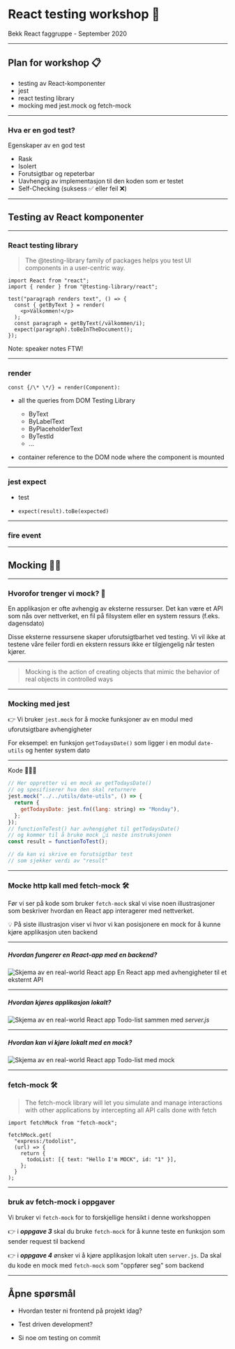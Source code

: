 # React testing workshop 🧪

Bekk React faggruppe - September 2020

---

## Plan for workshop 📋

- testing av React-komponenter
- jest
- react testing library
- mocking med jest.mock og fetch-mock

---

### Hva er en god test?

Egenskaper av en god test

- Rask
- Isolert
- Forutsigtbar og repeterbar
- Uavhengig av implementasjon til den koden som er testet
- Self-Checking (suksess ✅ eller feil ❌)

---

## Testing av React komponenter

---

### React testing library

> The @testing-library family of packages helps you test UI components in a user-centric way.

```JSX
import React from "react";
import { render } from "@testing-library/react";

test("paragraph renders text", () => {
  const { getByText } = render(
    <p>Välkommen!</p>
  );
  const paragraph = getByText(/välkommen/i);
  expect(paragraph).toBeInTheDocument();
});

```

Note: speaker notes FTW!

---

### render

```JSX
const {/\* \*/} = render(Component):
```

- all the queries from DOM Testing Library

  - ByText
  - ByLabelText
  - ByPlaceholderText
  - ByTestId
  - ...

- container reference to the DOM node where the component is mounted

---

### jest expect

- test

- `expect(result).toBe(expected)`

---

### fire event

---

## Mocking 🦸‍♀️

---

### Hvorofor trenger vi mock? 🤔

En applikasjon er ofte avhengig av eksterne ressurser. Det kan være et API som nås over nettverket, en fil på filsystem eller en system ressurs (f.eks. dagensdato)

Disse eksterne ressursene skaper uforutsigtbarhet ved testing. Vi vil ikke at testene våre feiler fordi en ekstern ressurs ikke er tilgjengelig når testen kjører.

---

> Mocking is the action of creating objects that mimic the behavior of real objects in controlled ways

---

### Mocking med jest

👉 Vi bruker `jest.mock` for å mocke funksjoner av en modul med uforutsigtbare avhengigheter

For eksempel: en funksjon `getTodaysDate()` som ligger i en modul `date-utils` og henter system dato

---

Kode 🧑🏿‍💻

```js
// Her oppretter vi en mock av getTodaysDate()
// og spesifiserer hva den skal returnere
jest.mock("../../utils/date-utils", () => {
  return {
    getTodaysDate: jest.fn((lang: string) => "Monday"),
  };
});
// functionToTest() har avhengighet til getTodaysDate()
// og kommer til å bruke mock 👆i neste instruksjonen
const result = functionToTest();

// da kan vi skrive en forutsigtbar test
// som sjekker verdi av "result"
```

---

### Mocke http kall med fetch-mock 🛠

Før vi ser på kode som bruker `fetch-mock` skal vi vise noen illustrasjoner som beskriver hvordan en React app interagerer med nettverket.

💡 På siste illustrasjon viser vi hvor vi kan posisjonere en mock for å kunne kjøre applikasjon uten backend

---

##### Hvordan fungerer en React-app med en backend?

![Skjema av en real-world React app](/img/mocking-schema-1.png?raw=true)
En React app med avhengigheter til et eksternt API

---

##### Hvordan kjøres applikasjon lokalt?

![Skjema av en real-world React app](/img/mocking-schema-2.png?raw=true)
Todo-list sammen med _server.js_

---

##### Hvordan kan vi kjøre lokalt med en mock?

![Skjema av en real-world React app](/img/mocking-schema-3.png?raw=true)
Todo-list med mock

---

### fetch-mock 🛠

> The fetch-mock library will let you simulate and manage interactions with other applications by intercepting all API calls done with fetch

```JSX
import fetchMock from "fetch-mock";

fetchMock.get(
  "express:/todolist",
  (url) => {
    return {
      todoList: [{ text: "Hello I'm MOCK", id: "1" }],
    };
  }
);
```

---

### bruk av fetch-mock i oppgaver

Vi bruker vi `fetch-mock` for to forskjellige hensikt i denne workshoppen

👉 i **_oppgave 3_** skal du bruke `fetch-mock` for å kunne teste en funksjon som sender request til backend

👉 i **_oppgave 4_** ønsker vi å kjøre applikasjon lokalt uten `server.js`. Da skal du kode en mock med `fetch-mock` som "oppfører seg" som backend

---

## Åpne spørsmål

- Hvordan tester ni frontend på projekt idag?

- Test driven development?

- Si noe om testing on commit
